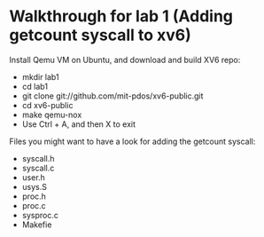 # Walkthrough for lab 1 (Adding getcount syscall to xv6)
<p>Install Qemu VM on Ubuntu, and download and build XV6 repo:</p>
<ul>
<!--  <li>sudo apt-get update</li>
  <li>sudo apt-get install qemu-kvm qemu virt-manager virt-viewer libvirt-bin</li>
-->
  <li>mkdir lab1</li>
  <li>cd lab1</li>
  <li>git clone git://github.com/mit-pdos/xv6-public.git</li>
  <li>cd xv6-public</li>
  <li>make qemu-nox</li>
  <li>Use Ctrl + A, and then X to exit</li>
</ul>

<p>Files you might want to have a look for adding the getcount syscall:</p>
<ul>
  <li>syscall.h</li>
  <li>syscall.c</li>
  <li>user.h</li>
  <li>usys.S</li>
  <li>proc.h</li>
  <li>proc.c</li>
  <li>sysproc.c</li>
  <li>Makefie</li>
</ul>
